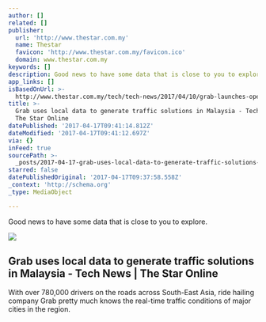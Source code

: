 ```yaml
---
author: []
related: []
publisher:
  url: 'http://www.thestar.com.my'
  name: Thestar
  favicon: 'http://www.thestar.com.my/favicon.ico'
  domain: www.thestar.com.my
keywords: []
description: Good news to have some data that is close to you to explore.
app_links: []
isBasedOnUrl: >-
  http://www.thestar.com.my/tech/tech-news/2017/04/10/grab-launches-opentraffic-platform-to-ease-malaysian-traffic-congestions/?utm_content=buffer05d19&utm_medium=social&utm_source=facebook.com&utm_campaign=buffer
title: >-
  Grab uses local data to generate traffic solutions in Malaysia - Tech News |
  The Star Online
datePublished: '2017-04-17T09:41:14.812Z'
dateModified: '2017-04-17T09:41:12.697Z'
via: {}
inFeed: true
sourcePath: >-
  _posts/2017-04-17-grab-uses-local-data-to-generate-traffic-solutions-in-malays.md
starred: false
datePublishedOriginal: '2017-04-17T09:37:58.558Z'
_context: 'http://schema.org'
_type: MediaObject

---
```

Good news to have some data that is close to you to explore.

<article style=""><img src="https://imgflo.herokuapp.com/graph/2b2431f8e7ba7b0/8df1f5ad561779e94a7edd2ccce4c3fd/noop?input=http%3A%2F%2Fwww.thestar.com.my%2F~%2Fmedia%2Fonline%2F2017%2F04%2F10%2F10%2F37%2Fdcx_doc6nqd5mpblomo3wwexo.ashx%2F" /><h1>Grab uses local data to generate traffic solutions in Malaysia - Tech News | The Star Online</h1><p>With over 780,000 drivers on the roads across South-East Asia, ride hailing company Grab pretty much knows the real-time traffic conditions of major cities in the region.</p></article>